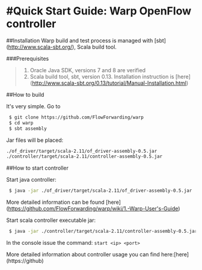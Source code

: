 #Quick Start Guide: Warp OpenFlow controller
====================================

##Installation
Warp build and test process is managed with [sbt] (http://www.scala-sbt.org/), Scala build tool.

###Prerequisites

>1. Oracle Java SDK, versions 7 and 8 are verified
>2. Scala build tool, sbt, version 0.13. Installation instruction is [here] (http://www.scala-sbt.org/0.13/tutorial/Manual-Installation.html)

##How to build

It's very simple. Go to 
```bash
 $ git clone https://github.com/FlowForwarding/warp
 $ cd warp
 $ sbt assembly
```

Jar files will be placed:
```bash
./of_driver/target/scala-2.11/of_driver-assembly-0.5.jar
./controller/target/scala-2.11/controller-assembly-0.5.jar
```

##How to start controller

Start java controller:
```bash
 $ java -jar ./of_driver/target/scala-2.11/of_driver-assembly-0.5.jar
```
More detailed information can be found [here] (https://github.com/FlowForwarding/warp/wiki/1.-Warp-User's-Guide)

Start scala controller executable jar:
```bash
 $ java -jar ./controller/target/scala-2.11/controller-assembly-0.5.jar
```
In the console issue the command: ```start <ip> <port>```

More detailed information about controller usage you can find here:[here] (https://github)
